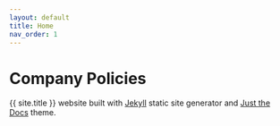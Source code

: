 ```yaml
---
layout: default
title: Home
nav_order: 1
---
```


# Company Policies

{{ site.title }} website built with [Jekyll](https://jekyllrb.com) static site generator and [Just the Docs](https://pmarsceill.github.io/just-the-docs/) theme.
